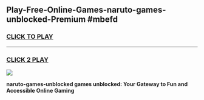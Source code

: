 
## Play-Free-Online-Games-naruto-games-unblocked-Premium #mbefd
<h3>
<a href="https://premium.freeplayer.one?title=naruto-games-unblocked&ref=8M">CLICK TO PLAY</a></h3>
<hr>

<h3>
<a href="https://premium.freeplayer.one?title=naruto-games-unblocked&ref=8M">CLICK 2 PLAY</a>
  
</h3>

<a href="https://premium.freeplayer.one?title=naruto-games-unblocked&ref=8M"><img src="https://clearcache.store/games.png"></a>


**naruto-games-unblocked games unblocked: Your Gateway to Fun and Accessible Online Gaming**

